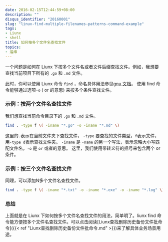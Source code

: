 ```yaml
---
date: 2016-02-15T12:44:59+08:00
description: ""
disqus_identifier: "20160001"
slug: "linux-find-multiple-filenames-patterns-command-example"
tags:
- Liunx
- shell
title: 如何按多个文件名查找文件
topics:
- 运维
---
```


一个问题是如何在 Liunx 下按多个文件名或者文件后缀查找文件。例如，我想要查找当前项目下所有的 `.go` 和 `.md` 文件。

此时，你可以使用 Liunx 命令 `find` ，命名具体用法参见[gnu 文档](https://www.gnu.org/software/findutils/manual/html_mono/find.html#Finding-Files)。 使用 find 命令能够通过选项`-o` ( or 的意思) 来按多个条件查找文件。

###  示例：按两个文件名查找文件 
我们想查找当前命令目录下的 `.go` 和 `.md` 文件。
```bash
find . -type f \( -iname "*.go" -o -iname "*.md" \)
```
这里的`.`表示在当前文件夹下查找文件， `-type` 要查找的文件类型，`f`表示文件，用`-type d`表示查找文件夹。 `-iname` 是 `-name` 的另一个写法，表示忽略大小写匹配文件名。`-o` 是 `or` 或者的意思。
这里，我们使用带转义符的括号来包含两个 or 条件。

### 示例：按三个文件名查找文件 

同理，可以添加N多个文件名查找文件。
```bash
find . -type f \( -iname "*.txt" -o -iname "*.exe" -o -iname "*.log" \)
```
 
### 总结
上面就是在 Liunx 下如何按多个文件名查找文件的用法，简单明了。liunx find 命令能方便按多个文件名查找文件。可以点击阅读[Liunx查找删除历史备份文件批命令]({{< ref "Liunx查找删除历史备份文件批命令.md" >}})来了解具体业务场景用途。